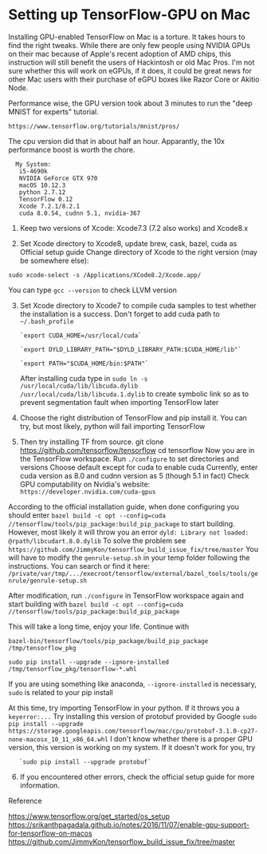 # Setting up TensorFlow-GPU on Mac

Installing GPU-enabled TensorFlow on Mac is a torture. It takes hours to find the right tweaks. While there are only few people using NVIDIA GPUs on their mac because of Apple's recent adoption of AMD chips, this instruction will still benefit the users of Hackintosh or old Mac Pros. I'm not sure whether this will work on eGPUs, if it does, it could be great news for other Mac users with their purchase of eGPU boxes like Razor Core or Akitio Node.

Performance wise, the GPU version took about 3 minutes to run the "deep MNIST for experts" tutorial. 

`https://www.tensorflow.org/tutorials/mnist/pros/`

The cpu version did that in about half an hour. Apparantly, the 10x performance boost is worth the chore. 

      My System:
       i5-4690k
       NVIDIA GeForce GTX 970
       macOS 10.12.3
       python 2.7.12
       TensorFlow 0.12
       Xcode 7.2.1/8.2.1
       cuda 8.0.54, cudnn 5.1, nvidia-367
  
1. Keep two versions of Xcode: Xcode7.3 (7.2 also works) and Xcode8.x

2. Set Xcode directory to Xcode8, update brew, cask, bazel, cuda as Official setup guide
  Change directory of Xcode to the right version (may be somewhere else):
  
`sudo xcode-select -s /Applications/XCode8.2/Xcode.app/`

  You can type  `gcc --version` to check LLVM version
  
3. Set Xcode directory to Xcode7 to compile cuda samples to test whether the installation is a success. Don't forget to add cuda path to `~/.bash_profile`

       `export CUDA_HOME=/usr/local/cuda`
       
       `export DYLD_LIBRARY_PATH="$DYLD_LIBRARY_PATH:$CUDA_HOME/lib"`
       
       `export PATH="$CUDA_HOME/bin:$PATH"`
       

    After installing cuda type in
        `sudo ln -s /usr/local/cuda/lib/libcuda.dylib /usr/local/cuda/lib/libcuda.1.dylib` 
to create symbolic link so as to prevent segmentation fault when importing TensorFlow later

4. Choose the right distribution of TensorFlow and pip install it. You can try, but most likely, python will fail importing TensorFlow

5. Then try installing TF from source.
        git clone https://github.com/tensorflow/tensorflow
        cd tensorflow
  Now you are in the TensorFlow workspace. Run `./configure` to set directories and versions
  Choose default except for cuda to enable cuda
  Currently, enter cuda version as 8.0 and cudnn version as 5 (though 5.1 in fact)
  Check GPU computability on Nvidia's website:
  `https://developer.nvidia.com/cuda-gpus`
  
  According to the official installation guide, when done configuring you should enter
  `bazel build -c opt --config=cuda //tensorflow/tools/pip_package:build_pip_package`
  to start building. However, most likely it will throw you an error 
  `dyld: Library not loaded: @rpath/libcudart.8.0.dylib`
  To solve the problem see `https://github.com/JimmyKon/tensorflow_build_issue_fix/tree/master`
  You will have to modify the `genrule-setup.sh` in your temp folder following the instructions.
  You can search or find it here:
  `/private/var/tmp/.../execroot/tensorflow/external/bazel_tools/tools/genrule/genrule-setup.sh`
        
  After modification, run `./configure` in TensorFlow workspace again and start building with 
  `bazel build -c opt --config=cuda //tensorflow/tools/pip_package:build_pip_package`
  
  This will take a long time, enjoy your life. Continue with
  
  `bazel-bin/tensorflow/tools/pip_package/build_pip_package /tmp/tensorflow_pkg`
  
  `sudo pip install --upgrade --ignore-installed  /tmp/tensorflow_pkg/tensorflow-*.whl`
  
  If you are using something like anaconda, `--ignore-installed` is necessary, `sudo` is related to your pip install
 
  At this time, try importing TensorFlow in your python. If it throws you a `keyerror:...`
  Try installing this version of protobuf provided by Google
`sudo pip install --upgrade https://storage.googleapis.com/tensorflow/mac/cpu/protobuf-3.1.0-cp27-none-macosx_10_11_x86_64.whl`
  I don't know whether there is a proper GPU version, this version is working on my system. If it doesn't work for you, try
       
       `sudo pip install --upgrade protobuf`
6. If you encountered other errors, check the official setup guide for more information.

Reference

https://www.tensorflow.org/get_started/os_setup
https://srikanthpagadala.github.io/notes/2016/11/07/enable-gpu-support-for-tensorflow-on-macos
https://github.com/JimmyKon/tensorflow_build_issue_fix/tree/master
